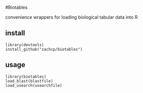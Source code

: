 #Biotables

convenience wrappers for loading biological tabular data into R

## install
```
library(devtools)
install_github("zachcp/biotables")
```

## usage
```
library(biotables)
load_blast(blastfile)
load_usearch(usearchfile)
```